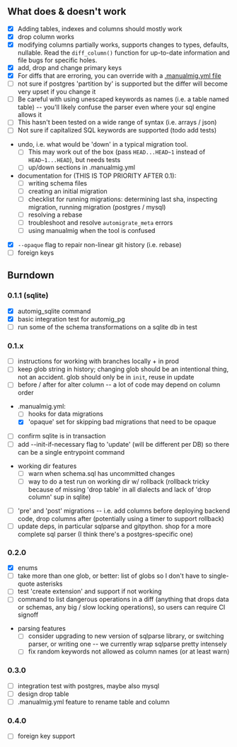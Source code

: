 ## What does & doesn't work

* [x] Adding tables, indexes and columns should mostly work
* [x] drop column works
* [x] modifying columns partially works, supports changes to types, defaults, nullable. Read the `diff_column()` function for up-to-date information and file bugs for specific holes.
* [x] add, drop and change primary keys
* [x] For diffs that are erroring, you can override with a [.manualmig.yml file](./.manualmig.yml)
* [ ] not sure if postgres 'partition by' is supported but the differ will become very upset if you change it
* [ ] Be careful with using unescaped keywords as names (i.e. a table named table) -- you'll likely confuse the parser even where your sql engine allows it
* [ ] This hasn't been tested on a wide range of syntax (i.e. arrays / json)
* [ ] Not sure if capitalized SQL keywords are supported (todo add tests)
* undo, i.e. what would be 'down' in a typical migration tool.
  - [ ] This may work out of the box (pass `HEAD...HEAD~1` instead of `HEAD~1...HEAD`), but needs tests
  - [ ] up/down sections in .manualmig.yml
* documentation for (THIS IS TOP PRIORITY AFTER 0.1):
  - [ ] writing schema files
  - [ ] creating an initial migration
  - [ ] checklist for running migrations: determining last sha, inspecting migration, running migration (postgres / mysql)
  - [ ] resolving a rebase
  - [ ] troubleshoot and resolve `automigrate_meta` errors
  - [ ] using manualmig when the tool is confused
* [x] `--opaque` flag to repair non-linear git history (i.e. rebase)
* [ ] foreign keys

## Burndown

### 0.1.1 (sqlite)

* [x] automig\_sqlite command
* [x] basic integration test for automig\_pg
* [ ] run some of the schema transformations on a sqlite db in test

### 0.1.x

* [ ] instructions for working with branches locally + in prod
* [ ] keep glob string in history; changing glob should be an intentional thing, not an accident. glob should only be in `init`, reuse in update
* [ ] before / after for alter column -- a lot of code may depend on column order
* .manualmig.yml:
	- [ ] hooks for data migrations
	- [x] 'opaque' set for skipping bad migrations that need to be opaque
* [ ] confirm sqlite is in transaction
* [ ] add --init-if-necessary flag to 'update' (will be different per DB) so there can be a single entrypoint command
* working dir features
	- [ ] warn when schema.sql has uncommitted changes
	- [ ] way to do a test run on working dir w/ rollback (rollback tricky because of missing 'drop table' in all dialects and lack of 'drop column' sup in sqlite)
* [ ] 'pre' and 'post' migrations -- i.e. add columns before deploying backend code, drop columns after (potentially using a timer to support rollback)
* [ ] update deps, in particular sqlparse and gitpython. shop for a more complete sql parser (I think there's a postgres-specific one)

### 0.2.0

* [x] enums
* [ ] take more than one glob, or better: list of globs so I don't have to single-quote asterisks
* [ ] test 'create extension' and support if not working
* [ ] command to list dangerous operations in a diff (anything that drops data or schemas, any big / slow locking operations), so users can require CI signoff
* parsing features
	- [ ] consider upgrading to new version of sqlparse library, or switching parser, or writing one -- we currently wrap sqlparse pretty intensely
	- [ ] fix random keywords not allowed as column names (or at least warn)

### 0.3.0

* [ ] integration test with postgres, maybe also mysql
* [ ] design drop table
* [ ] .manualmig.yml feature to rename table and column

### 0.4.0

* [ ] foreign key support

